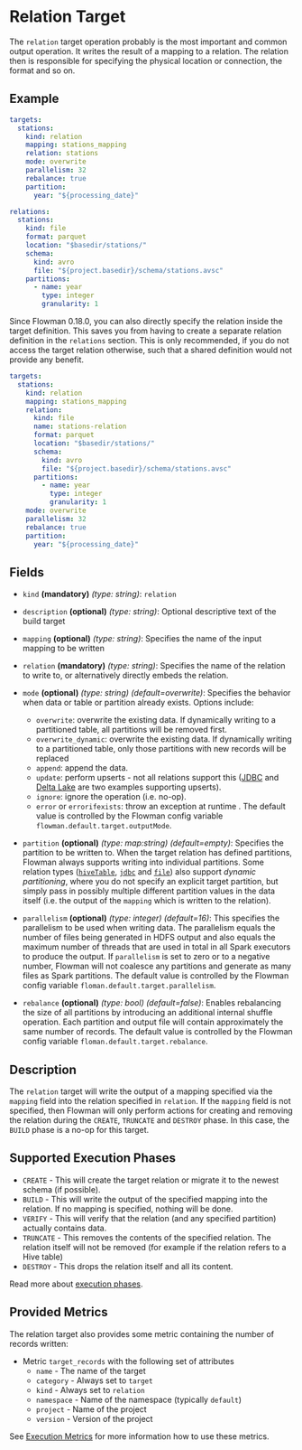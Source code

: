 # Relation Target

The `relation` target operation probably is the most important and common output operation. It 
writes the result of a mapping to a relation. The relation then is responsible for specifying
the physical location or connection, the format and so on.

## Example

```yaml
targets:
  stations:
    kind: relation
    mapping: stations_mapping
    relation: stations
    mode: overwrite
    parallelism: 32
    rebalance: true
    partition:
      year: "${processing_date}"

relations:
  stations:
    kind: file
    format: parquet
    location: "$basedir/stations/"
    schema:
      kind: avro
      file: "${project.basedir}/schema/stations.avsc"
    partitions:
      - name: year
        type: integer
        granularity: 1
```

Since Flowman 0.18.0, you can also directly specify the relation inside the target definition. This saves you
from having to create a separate relation definition in the `relations` section. This is only recommended, if you
do not access the target relation otherwise, such that a shared definition would not provide any benefit.
```yaml
targets:
  stations:
    kind: relation
    mapping: stations_mapping
    relation:
      kind: file
      name: stations-relation
      format: parquet
      location: "$basedir/stations/"
      schema:
        kind: avro
        file: "${project.basedir}/schema/stations.avsc"
      partitions:
        - name: year
          type: integer
          granularity: 1
    mode: overwrite
    parallelism: 32
    rebalance: true
    partition:
      year: "${processing_date}"
```

## Fields

* `kind` **(mandatory)** *(type: string)*: `relation`

* `description` **(optional)** *(type: string)*:
  Optional descriptive text of the build target

* `mapping` **(optional)** *(type: string)*: 
Specifies the name of the input mapping to be written

* `relation` **(mandatory)** *(type: string)*: 
Specifies the name of the relation to write to, or alternatively directly embeds the relation.

* `mode` **(optional)** *(type: string)* *(default=overwrite)*: 
Specifies the behavior when data or table or partition already exists. Options include:
  * `overwrite`: overwrite the existing data. If dynamically writing to a partitioned table, all partitions will be 
    removed first.
  * `overwrite_dynamic`: overwrite the existing data. If dynamically writing to a partitioned table, only those 
    partitions with new records will be replaced
  * `append`: append the data.
  * `update`: perform upserts - not all relations support this ([JDBC](../relation/jdbcTable.md) and 
    [Delta Lake](../relation/deltaTable.md) are two examples supporting upserts).
  * `ignore`: ignore the operation (i.e. no-op).
  * `error` or `errorifexists`: throw an exception at runtime . 
The default value is controlled by the Flowman config variable `flowman.default.target.outputMode`.

* `partition` **(optional)** *(type: map:string)* *(default=empty)*:
Specifies the partition to be written to. When the target relation has defined partitions, Flowman always supports
  writing into individual partitions. Some relation types ([`hiveTable`](../relation/hiveTable.md), 
  [`jdbc`](../relation/jdbcTable.md) and [`file`](../relation/file.md)) also support *dynamic partitioning*, where
  you do not specify an explicit target partition, but simply pass in possibly multiple different partition values
  in the data itself (i.e. the output of the `mapping` which is written to the relation).

* `parallelism` **(optional)** *(type: integer)* *(default=16)*:
This specifies the parallelism to be used when writing data. The parallelism equals the number
of files being generated in HDFS output and also equals the maximum number of threads that are used in total in all 
Spark executors to produce the output. If `parallelism` is set to zero or to a negative number, Flowman will not 
coalesce any partitions and generate as many files as Spark partitions. The default value is controlled by the
Flowman config variable `floman.default.target.parallelism`.

* `rebalance` **(optional)** *(type: bool)* *(default=false)*:
Enables rebalancing the size of all partitions by introducing an additional internal shuffle operation. Each partition 
and output file will contain approximately the same number of records. The default value is controlled by the
Flowman config variable `floman.default.target.rebalance`.


## Description

The `relation` target will write the output of a mapping specified via the `mapping` field into the relation specified
in `relation`. If the `mapping` field is not specified, then Flowman will only perform actions for creating and removing
the relation during the `CREATE`, `TRUNCATE` and `DESTROY` phase. In this case, the `BUILD` phase is a no-op for this
target.


## Supported Execution Phases
* `CREATE` - This will create the target relation or migrate it to the newest schema (if possible).
* `BUILD` - This will write the output of the specified mapping into the relation. If no mapping is specified, nothing
 will be done. 
* `VERIFY` - This will verify that the relation (and any specified partition) actually contains data.
* `TRUNCATE` - This removes the contents of the specified relation. The relation itself will not be removed (for example
if the relation refers to a Hive table)
* `DESTROY` - This drops the relation itself and all its content.

Read more about [execution phases](../../concepts/lifecycle.md).


## Provided Metrics
The relation target also provides some metric containing the number of records written:

* Metric `target_records` with the following set of attributes
  - `name` - The name of the target
  - `category` - Always set to `target`
  - `kind` - Always set to `relation`
  - `namespace` - Name of the namespace (typically `default`)
  - `project` - Name of the project
  - `version` - Version of the project

See [Execution Metrics](../../cookbook/metrics.md) for more information how to use these metrics.
